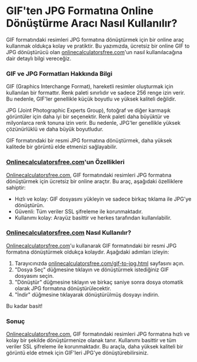 GIF'ten JPG Formatına Online Dönüştürme Aracı Nasıl Kullanılır?
===============================================================

GIF formatındaki resimleri JPG formatına dönüştürmek için bir online araç kullanmak oldukça kolay ve pratiktir. Bu yazımızda, ücretsiz bir online GIF to JPG dönüştürücü olan [onlinecalculatorsfree.com](http://onlinecalculatorsfree.com)'un nasıl kullanılacağına dair detaylı bilgi vereceğiz.

### GIF ve JPG Formatları Hakkında Bilgi

GIF (Graphics Interchange Format), hareketli resimler oluşturmak için kullanılan bir formattır. Renk paleti sınırlıdır ve sadece 256 renge izin verir. Bu nedenle, GIF'ler genellikle küçük boyutlu ve yüksek kaliteli değildir.

JPG (Joint Photographic Experts Group), fotoğraf ve diğer karmaşık görüntüler için daha iyi bir seçenektir. Renk paleti daha büyüktür ve milyonlarca renk tonuna izin verir. Bu nedenle, JPG'ler genellikle yüksek çözünürlüklü ve daha büyük boyutludur.

GIF formatındaki bir resmi JPG formatına dönüştürmek, daha yüksek kalitede bir görüntü elde etmenizi sağlayabilir.

### [Onlinecalculatorsfree.com](http://Onlinecalculatorsfree.com)'un Özellikleri

[Onlinecalculatorsfree.com](http://Onlinecalculatorsfree.com), GIF formatındaki resimleri JPG formatına dönüştürmek için ücretsiz bir online araçtır. Bu araç, aşağıdaki özelliklere sahiptir:

- Hızlı ve kolay: GIF dosyasını yükleyin ve sadece birkaç tıklama ile JPG'ye dönüştürün.
- Güvenli: Tüm veriler SSL şifreleme ile korunmaktadır.
- Kullanımı kolay: Arayüz basittir ve herkes tarafından kullanılabilir.

### [Onlinecalculatorsfree.com](http://Onlinecalculatorsfree.com) Nasıl Kullanılır?

[Onlinecalculatorsfree.com](http://Onlinecalculatorsfree.com)'u kullanarak GIF formatındaki bir resmi JPG formatına dönüştürmek oldukça kolaydır. Aşağıdaki adımları izleyin:

1. Tarayıcınızda [onlinecalculatorsfree.com/gif-to-jpg.html](http://onlinecalculatorsfree.com/gif-to-jpg.html) sayfasını açın.
2. "Dosya Seç" düğmesine tıklayın ve dönüştürmek istediğiniz GIF dosyasını seçin.
3. "Dönüştür" düğmesine tıklayın ve birkaç saniye sonra dosya otomatik olarak JPG formatına dönüştürülecektir.
4. "İndir" düğmesine tıklayarak dönüştürülmüş dosyayı indirin.

Bu kadar basit!

### Sonuç

[Onlinecalculatorsfree.com](http://Onlinecalculatorsfree.com), GIF formatındaki resimleri JPG formatına hızlı ve kolay bir şekilde dönüştürmenize olanak tanır. Kullanımı basittir ve tüm veriler SSL şifreleme ile korunmaktadır. Bu araçla, daha yüksek kaliteli bir görüntü elde etmek için GIF'leri JPG'ye dönüştürebilirsiniz.